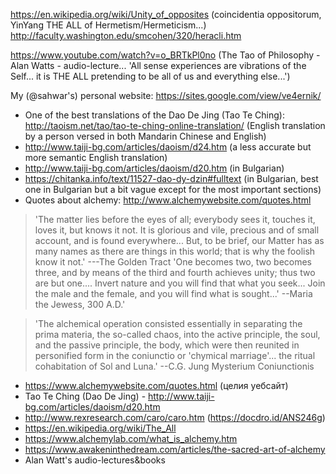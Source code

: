 https://en.wikipedia.org/wiki/Unity_of_opposites (coincidentia oppositorum, YinYang THE ALL of Hermetism/Hermeticism...)
http://faculty.washington.edu/smcohen/320/heracli.htm

https://www.youtube.com/watch?v=o_BRTkPl0no (The Tao of Philosophy - Alan Watts - audio-lecture... 'All sense experiences are vibrations of the Self... it is THE ALL pretending to be all of us and everything else...')

My (@sahwar's) personal website: https://sites.google.com/view/ve4ernik/

* One of the best translations of the Dao De Jing (Tao Te Ching):
http://taoism.net/tao/tao-te-ching-online-translation/ (English translation by a person versed in both Mandarin Chinese and English)
* http://www.taiji-bg.com/articles/daoism/d24.htm (a less accurate but more semantic English translation)
* http://www.taiji-bg.com/articles/daoism/d20.htm (in Bulgarian)
* https://chitanka.info/text/11527-dao-dy-dzin#fulltext (in Bulgarian, best one in Bulgarian but a bit vague except for the most important sections)
* Quotes about alchemy: http://www.alchemywebsite.com/quotes.html
> 'The matter lies before the eyes of all; everybody sees it, touches it, loves it, but knows it not. It is glorious and vile, precious and of small account, and is found everywhere... But, to be brief, our Matter has as many names as there are things in this world; that is why the foolish know it not.' ---The Golden Tract
> 'One becomes two, two becomes three, and by means of the third and fourth
achieves unity; thus two are but one....
Invert nature and you will find that what you seek...
Join the male and the female, and you will find what is sought...' --Maria the Jewess, 300 A.D.'

> 'The alchemical operation consisted essentially in separating the prima
materia, the so-called chaos, into the active principle, the soul, and the passive
principle, the body, which were then reunited in personified form in the
coniunctio or 'chymical marriage'... the ritual cohabitation of Sol and Luna.' --C.G. Jung Mysterium Coniunctionis 

* https://www.alchemywebsite.com/quotes.html (целия уебсайт)
* Tao Te Ching (Dao De Jing) - http://www.taiji-bg.com/articles/daoism/d20.htm
* http://www.rexresearch.com/caro/caro.htm (https://docdro.id/ANS246g)
* https://en.wikipedia.org/wiki/The_All
* https://www.alchemylab.com/what_is_alchemy.htm
* https://www.awakeninthedream.com/articles/the-sacred-art-of-alchemy
* Alan Watt's audio-lectures&books

